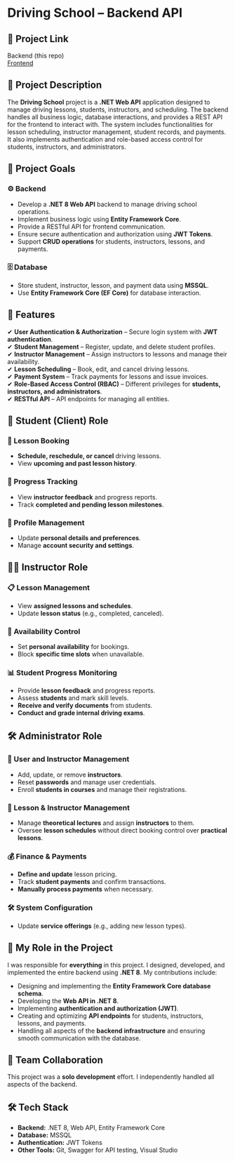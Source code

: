# Driving School – Backend API  

## 📌 Project Link  
Backend (this repo)  
[ Frontend](https://github.com/Michalkacprzak54/DrivingSchoolReactApp)
## 📖 Project Description  
The **Driving School** project is a **.NET Web API** application designed to manage driving lessons, students, instructors, and scheduling. The backend handles all business logic, database interactions, and provides a REST API for the frontend to interact with. The system includes functionalities for lesson scheduling, instructor management, student records, and payments. It also implements authentication and role-based access control for students, instructors, and administrators.  

## 🎯 Project Goals  
### ⚙️ Backend  
- Develop a **.NET 8 Web API** backend to manage driving school operations.  
- Implement business logic using **Entity Framework Core**.  
- Provide a RESTful API for frontend communication.  
- Ensure secure authentication and authorization using **JWT Tokens**.  
- Support **CRUD operations** for students, instructors, lessons, and payments.  

### 🗄️ Database  
- Store student, instructor, lesson, and payment data using **MSSQL**.  
- Use **Entity Framework Core (EF Core)** for database interaction.  

## 🚀 Features  
✔ **User Authentication & Authorization** – Secure login system with **JWT authentication**.  
✔ **Student Management** – Register, update, and delete student profiles.  
✔ **Instructor Management** – Assign instructors to lessons and manage their availability.  
✔ **Lesson Scheduling** – Book, edit, and cancel driving lessons.  
✔ **Payment System** – Track payments for lessons and issue invoices.  
✔ **Role-Based Access Control (RBAC)** – Different privileges for **students, instructors, and administrators**.  
✔ **RESTful API** – API endpoints for managing all entities.  

## 🚗 Student (Client) Role  
### 📅 Lesson Booking  
- **Schedule, reschedule, or cancel** driving lessons.  
- View **upcoming and past lesson history**.  

### 📝 Progress Tracking  
- View **instructor feedback** and progress reports.  
- Track **completed and pending lesson milestones**.  

### 🔄 Profile Management  
- Update **personal details and preferences**.  
- Manage **account security and settings**.  
  
## 👨‍🏫 Instructor Role  
### 📋 Lesson Management  
- View **assigned lessons and schedules**.  
- Update **lesson status** (e.g., completed, canceled).  

### 🔄 Availability Control  
- Set **personal availability** for bookings.  
- Block **specific time slots** when unavailable.  

### 📊 Student Progress Monitoring  
- Provide **lesson feedback** and progress reports.  
- Assess **students** and mark skill levels.  
- **Receive and verify documents** from students.  
- **Conduct and grade internal driving exams**.  

## 🛠️ Administrator Role  
### 👤 User and Instructor Management  
- Add, update, or remove **instructors**.  
- Reset **passwords** and manage user credentials.  
- Enroll **students in courses** and manage their registrations.  

### 📅 Lesson & Instructor Management  
- Manage **theoretical lectures** and assign **instructors** to them.  
- Oversee **lesson schedules** without direct booking control over **practical lessons**.  

### 💰 Finance & Payments  
- **Define and update** lesson pricing.  
- Track **student payments** and confirm transactions.  
- **Manually process payments** when necessary.  

### 🛠 System Configuration  
- Update **service offerings** (e.g., adding new lesson types).

## 💼 My Role in the Project  
I was responsible for **everything** in this project. I designed, developed, and implemented the entire backend using **.NET 8**. My contributions include:  
- Designing and implementing the **Entity Framework Core database schema**.  
- Developing the **Web API in .NET 8**.  
- Implementing **authentication and authorization (JWT)**.  
- Creating and optimizing **API endpoints** for students, instructors, lessons, and payments.  
- Handling all aspects of the **backend infrastructure** and ensuring smooth communication with the database.  

## 🤝 Team Collaboration  
This project was a **solo development** effort. I independently handled all aspects of the backend.  

## 🛠️ Tech Stack  
- **Backend:** .NET 8, Web API, Entity Framework Core  
- **Database:** MSSQL  
- **Authentication:** JWT Tokens  
- **Other Tools:** Git, Swagger for API testing, Visual Studio  

